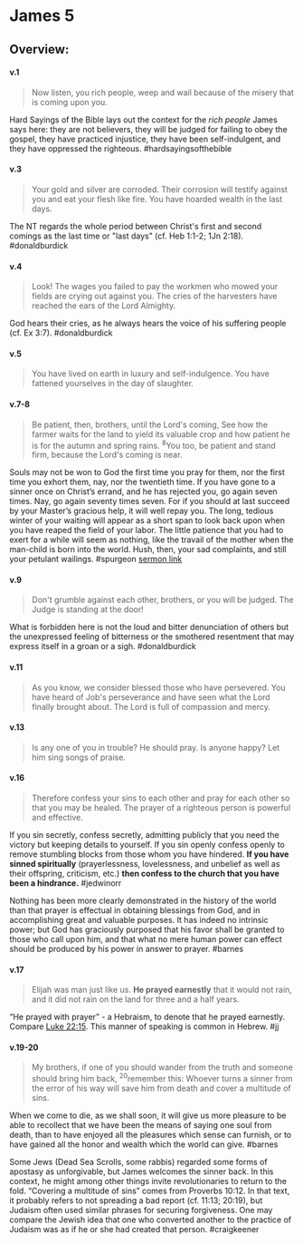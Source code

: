 # James 5

## Overview:

#### v.1
>Now listen, you rich people, weep and wail because of the misery that is coming upon you.

Hard Sayings of the Bible lays out the context for the *rich people* James says here: they are not believers, they will be judged for failing to obey the gospel, they have practiced injustice, they have been self-indulgent, and they have oppressed the righteous.
#hardsayingsofthebible 

#### v.3
>Your gold and silver are corroded. Their corrosion will testify against you and eat your flesh like fire. You have hoarded wealth in the last days.

The NT regards the whole period between Christ's first and second comings as the last time or "last days" (cf. Heb 1:1-2; 1Jn 2:18). 
#donaldburdick 

#### v.4
>Look! The wages you failed to pay the workmen who mowed your fields are crying out against you. The cries of the harvesters have reached the ears of the Lord Almighty.

God hears their cries, as he always hears the voice of his suffering people (cf. Ex 3:7).
#donaldburdick 

#### v.5
>You have lived on earth in luxury and self-indulgence. You have fattened yourselves in the day of slaughter.

#### v.7-8
>Be patient, then, brothers, until the Lord's coming, See how the farmer waits for the land to yield its valuable crop and how patient he is for the autumn and spring rains. <sup>8</sup>You too, be patient and stand firm, because the Lord's coming is near.

Souls may not be won to God the first time you pray for them, nor the first time you exhort them, nay, nor the twentieth time. If you have gone to a sinner once on Christ’s errand, and he has rejected you, go again seven times. Nay, go again seventy times seven. For if you should at last succeed by your Master’s gracious help, it will well repay you. The long, tedious winter of your waiting will appear as a short span to look back upon when you have reaped the field of your labor. The little patience that you had to exert for a while will seem as nothing, like the travail of the mother when the man-child is born into the world. Hush, then, your sad complaints, and still your petulant wailings.
#spurgeon [sermon link](https://www.spurgeongems.org/sermon/chs1025.pdf)

#### v.9
>Don't grumble against each other, brothers, or you will be judged. The Judge is standing at the door!

What is forbidden here is not the loud and bitter denunciation of others but the unexpressed feeling of bitterness or the smothered resentment that may express itself in a groan or a sigh.
#donaldburdick 

#### v.11
>As you know, we consider blessed those who have persevered. You have heard of Job's perseverance and have seen what the Lord finally brought about. The Lord is full of compassion and mercy.

#### v.13
>Is any one of you in trouble? He should pray. Is anyone happy? Let him sing songs of praise.

#### v.16
>Therefore confess your sins to each other and pray for each other so that you may be healed. The prayer of a righteous person is powerful and effective.

If you sin secretly, confess secretly, admitting publicly that you need the victory but keeping details to yourself. If you sin openly confess openly to remove stumbling blocks from those whom you have hindered. **If you have sinned spiritually** (prayerlessness, lovelessness, and unbelief as well as their offspring, criticism, etc.) **then confess to the church that you have been a hindrance.**
#jedwinorr 

Nothing has been more clearly demonstrated in the history of the world than that prayer is effectual in obtaining blessings from God, and in accomplishing great and valuable purposes. It has indeed no intrinsic power; but God has graciously purposed that his favor shall be granted to those who call upon him, and that what no mere human power can effect should be produced by his power in answer to prayer.
#barnes 

#### v.17
>Elijah was man just like us. **He prayed earnestly** that it would not rain, and it did not rain on the land for three and a half years.

“He prayed with prayer” - a Hebraism, to denote that he prayed earnestly. Compare [Luke 22:15](Luke22#v.15). This manner of speaking is common in Hebrew.
#jj 

#### v.19-20
>My brothers, if one of you should wander from the truth and someone should bring him back, <sup>20</sup>remember this: Whoever turns a sinner from the error of his way will save him from death and cover a multitude of sins.

When we come to die, as we shall soon, it will give us more pleasure to be able to recollect that we have been the means of saying one soul from death, than to have enjoyed all the pleasures which sense can furnish, or to have gained all the honor and wealth which the world can give.
#barnes 

Some Jews (Dead Sea Scrolls, some rabbis) regarded some forms of apostasy as unforgivable, but James welcomes the sinner back. In this context, he might among other things invite revolutionaries to return to the fold. “Covering a multitude of sins” comes from Proverbs 10:12. In that text, it probably refers to not spreading a bad report (cf. 11:13; 20:19), but Judaism often used similar phrases for securing forgiveness. One may compare the Jewish idea that one who converted another to the practice of Judaism was as if he or she had created that person.
#craigkeener 